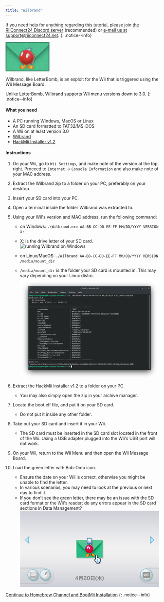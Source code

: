 ```yaml
---
title: "Wilbrand"
---
```


If you need help for anything regarding this tutorial, please join [the RiiConnect24 Discord server](https://discord.gg/rc24) (recommended) or [e-mail us at support@riiconnect24.net](mailto:support@riiconnect24.net).
{: .notice--info}

![Wilbrand](/images/wilbrand/icon.png)

Wilbrand, like LetterBomb, is an exploit for the Wii that is triggered using the Wii Message Board.

Unlike LetterBomb, Wilbrand supports Wii menu versions down to 3.0.
{: .notice--info}

#### What you need
- A PC running Windows, MacOS or Linux
- An SD card formatted to FAT32/MS-DOS
- A Wii on at least version 3.0
- [Wilbrand](https://static.wiidatabase.de/Wilbrand.zip)
- [HackMii Installer v1.2](https://bootmii.org/get.php?file=hackmii_installer_v1.2.zip&key=02677fdfb516eddd65852add0e0c48c47bcf0865)
#### Instructions


1. On your Wii, go to `Wii Settings`, and make note of the version at the top right. Proceed to `Internet` -> `Console Information` and also make note of your MAC address.
1. Extract the Wilbrand zip to a folder on your PC, preferably on your desktop.
1. Insert your SD card into your PC.
1. Open a terminal inside the folder Wilbrand was extracted to.
1. Using your Wii's version and MAC address, run the following command:
	- on Windows:
	`.\Wilbrand.exe AA-BB-CC-DD-EE-FF MM/DD/YYYY VERSION X:`
	- X: is the drive letter of your SD card.
![running Wilbrand on Windows](/images/wilbrand/windows)

	- on Linux/MacOS:
	`./Wilbrand AA-BB-CC-DD-EE-FF MM/DD/YYYY VERSION /media/mount_dir`
	- `/media/mount_dir` is the folder your SD card is mounted in. This may vary depending on your Linux distro.
![running Wilbrand on Linux](/images/wilbrand/linux.png)

1. Extract the HackMii Installer v1.2 to a folder on your PC.
	- You may also simply open the zip in your archive manager.
1. Locate the boot.elf file, and put it on your SD card.
	- Do not put it inside any other folder.
1. Take out your SD card and insert it in your Wii.
   - The SD card must be inserted in the SD card slot located in the front of the Wii. Using a USB adapter plugged into the Wii's USB port will not work.
1. On your Wii, return to the Wii Menu and then open the Wii Message Board.
1. Load the green letter with Bob-Omb icon.
   - Ensure the date on your Wii is correct, otherwise you might be unable to find the letter.
   - In various scenarios, you may need to look at the previous or next day to find it.
   - If you don't see the green letter, there may be an issue with the SD card format or the Wii's reader; do any errors appear in the SD card sections in Data Management?
![Wilbrand in it's natural habitat](/images/wilbrand/msgboard.png)

[Continue to Homebrew Channel and BootMii Installation](hbc)
{: .notice--info}
